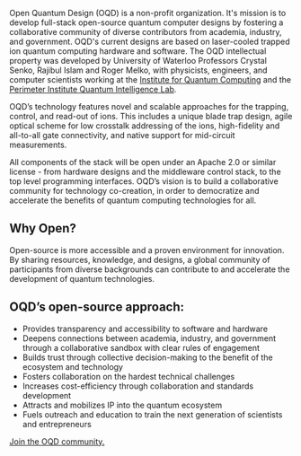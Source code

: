 

Open Quantum Design (OQD) is a non-profit organization. It's mission is to develop full-stack open-source quantum computer designs by fostering a collaborative community of diverse contributors from academia, industry, and government. 
OQD's current designs are based on laser-cooled trapped ion quantum computing hardware and software. 
The OQD intellectual property was developed by University of Waterloo Professors Crystal Senko, Rajibul Islam and Roger Melko, with physicists, engineers, and computer scientists working at the [Institute for Quantum Computing](https://uwaterloo.ca/institute-for-quantum-computing/) and the [Perimeter Institute Quantum Intelligence Lab](https://perimeterinstitute.ca/perimeter-institute-quantum-intelligence-lab-piquil).

OQD’s technology features novel and scalable approaches for the trapping, control, and read-out of ions. This includes a unique blade trap design, agile optical scheme for low crosstalk addressing of the ions, high-fidelity and all-to-all gate connectivity, and native support for mid-circuit measurements.

All components of the stack will be open under an Apache 2.0 or similar license - from hardware designs and the middleware control stack, to the top level programming interfaces. OQD’s vision is to build a collaborative community for technology co-creation, in order to democratize and accelerate the benefits of quantum computing technologies for all.  

## Why Open?

Open-source is more accessible and a proven environment for innovation. By sharing resources, knowledge, and designs, a global community of participants from diverse backgrounds can contribute to and accelerate the development of quantum technologies.   


## OQD’s open-source approach:
 
* Provides transparency and accessibility to software and hardware
* Deepens connections between academia, industry, and government through a collaborative sandbox with clear rules of engagement
* Builds trust through collective decision-making to the benefit of the ecosystem and technology
* Fosters collaboration on the hardest technical challenges
* Increases cost-efficiency through collaboration and standards development
* Attracts and mobilizes IP into the quantum ecosystem
* Fuels outreach and education to train the next generation of scientists and entrepreneurs


[Join the OQD community.](https://openquantumdesign.org/#c4433dc0-643c-4539-b1ca-ec2bc1a04868)
